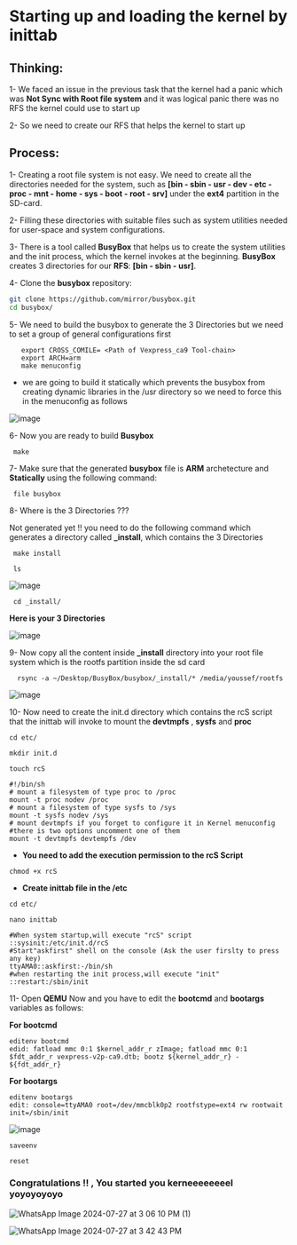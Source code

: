 # Starting up and loading the kernel by inittab

## Thinking:

1- We faced an issue in the previous task that the kernel had a panic which was **Not Sync with Root file system** and it was logical panic there was no RFS the kernel could use to start up

2- So we need to create our RFS that helps the kernel to start up

## Process:

1- Creating a root file system is not easy. We need to create all the directories needed for the system, such as **[bin - sbin - usr - dev - etc - proc - mnt - home - sys - boot - root - srv]** under the **ext4** partition in the SD-card.
   
2- Filling these directories with suitable files such as system utilities needed for user-space and system configurations.

3- There is a tool called **BusyBox** that helps us to create the system utilities and the init process, which the kernel invokes at the beginning. **BusyBox** creates 3 directories for our **RFS**: **[bin - sbin - usr]**.

4- Clone the **busybox** repository:

   ```bash
   git clone https://github.com/mirror/busybox.git
   cd busybox/
   ```

    
5- We need to build the busybox to generate the 3 Directories but we need to set a group of general configurations first

   ```
      export CROSS_COMILE= <Path of Vexpress_ca9 Tool-chain>
      export ARCH=arm
      make menuconfig
   ```
    
- we are going to build it statically which prevents the busybox from creating dynamic libraries in the /usr directory so we need to force this in the menuconfig as follows
      
 ![image](https://github.com/user-attachments/assets/598e1fdc-05ef-4372-af6e-a5e26f83465f)
      
 6- Now you are ready to build **Busybox**
 
     make
     
 7- Make sure that the generated **busybox** file is **ARM** archetecture and **Statically** using the following command:
     
     file busybox
     
 8- Where is the 3 Directories ???
 
 Not generated yet !! you need to do the following command which generates a directory called **_install**, which contains the 3 Directories

     make install

     ls
     
![image](https://github.com/user-attachments/assets/345a845f-c9e5-4796-b486-018355d64262)
     

     cd _install/

     
**Here is your 3 Directories**
     
![image](https://github.com/user-attachments/assets/8f163dc0-ec01-460c-977e-350c4cc2e055)

  9- Now copy all the content inside **_install** directory into your root file system which is the rootfs partition inside the sd card
      
      
      rsync -a ~/Desktop/BusyBox/busybox/_install/* /media/youssef/rootfs
      

![image](https://github.com/user-attachments/assets/0b218c09-3eec-4d65-99da-6ca8af04e373)

10- Now need to create the init.d directory which contains the rcS script that the inittab will invoke to mount the **devtmpfs** , **sysfs** and **proc**
      
```      
cd etc/
```

```
mkdir init.d
```

```
touch rcS
```

```
#!/bin/sh
# mount a filesystem of type proc to /proc
mount -t proc nodev /proc
# mount a filesystem of type sysfs to /sys
mount -t sysfs nodev /sys
# mount devtmpfs if you forget to configure it in Kernel menuconfig
#there is two options uncomment one of them  
mount -t devtmpfs devtempfs /dev
```

- **You need to add the execution permission to the rcS Script**

```
chmod +x rcS
```   

- **Create inittab file in the /etc**

```     
cd etc/
```

```      
nano inittab
```
```
#When system startup,will execute "rcS" script
::sysinit:/etc/init.d/rcS
#Start"askfirst" shell on the console (Ask the user firslty to press any key) 
ttyAMA0::askfirst:-/bin/sh
#when restarting the init process,will execute "init" 
::restart:/sbin/init
```
      
11- Open **QEMU** Now and you have to edit the **bootcmd** and **bootargs** variables as follows:

**For bootcmd**

```
editenv bootcmd
edid: fatload mmc 0:1 $kernel_addr_r zImage; fatload mmc 0:1 $fdt_addr_r vexpress-v2p-ca9.dtb; bootz ${kernel_addr_r} - ${fdt_addr_r}
```

**For bootargs**

```
editenv bootargs
edit: console=ttyAMA0 root=/dev/mmcblk0p2 rootfstype=ext4 rw rootwait init=/sbin/init 
```

![image](https://github.com/user-attachments/assets/6bd6be4f-96ad-4ddb-a465-165efbc49891)

```
saveenv
```

```
reset
```

### Congratulations !! , You started you kerneeeeeeeel yoyoyoyoyo

      
      
![WhatsApp Image 2024-07-27 at 3 06 10 PM (1)](https://github.com/user-attachments/assets/2f20bd45-8d9f-4085-a1f6-f3901670a2bc)


![WhatsApp Image 2024-07-27 at 3 42 43 PM](https://github.com/user-attachments/assets/06bb5720-b6ea-4129-9355-4e23c292c8ad)


      
      
    

      

